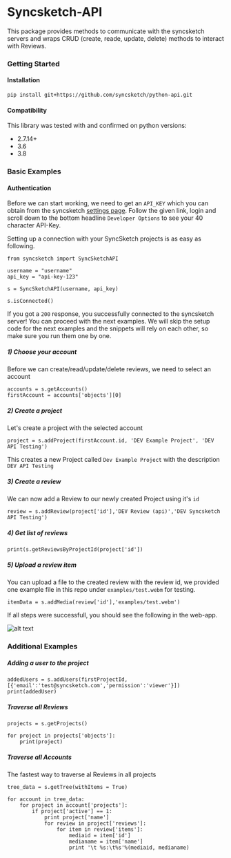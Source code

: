 # Syncsketch-API
This package provides methods to communicate with the syncsketch servers and wraps CRUD (create, reade, update, delete) methods to interact with Reviews.

### Getting Started



#### Installation

    pip install git+https://github.com/syncsketch/python-api.git


#### Compatibility
This library was tested with and confirmed on python versions:
- 2.7.14+
- 3.6
- 3.8

### Basic Examples


#### Authentication
Before we can start working, we need to get an `API_KEY` which you can obtain from the syncsketch [settings page](https://syncsketch.com/pro/#userProfile/settingsTab). Follow the given link, login and scroll down to the bottom headline `Developer Options` to see your 40 character API-Key.


Setting up a connection with your SyncSketch projects is as easy as following. 

    from syncsketch import SyncSketchAPI
    
    username = "username"
    api_key = "api-key-123"
    
    s = SyncSketchAPI(username, api_key)
    
    s.isConnected()

If you got a `200` response, you successfully connected to the syncsketch server! You can proceed with the next examples. We will skip the setup code for the next examples and the snippets will rely on each other, so make sure you run them one by one.


##### 1) Choose your account

Before we can create/read/update/delete reviews, we need to select an account

    accounts = s.getAccounts()
    firstAccount = accounts['objects'][0]

##### 2) Create a project

Let's create a project with the selected account

    project = s.addProject(firstAccount.id, 'DEV Example Project', 'DEV API Testing')

This creates a new Project called `Dev Example Project` with the description `DEV API Testing`


##### 3) Create a review

We can now add a Review to our newly created Project using it's `id`

    review = s.addReview(project['id'],'DEV Review (api)','DEV Syncsketch API Testing')


##### 4) Get list of reviews


    print(s.getReviewsByProjectId(project['id'])


##### 5) Upload a review item

You can upload a file to the created review with the review id, we provided one example file in this repo under `examples/test.webm` for testing.

    itemData = s.addMedia(review['id'],'examples/test.webm')


If all steps were successfull, you should see the following in the web-app. 

![alt text](https://github.com/syncsketch/python-api/blob/documentation/examples/ressources/exampleResult.jpg?raw=true)

### Additional Examples

##### Adding a user to the project
    addedUsers = s.addUsers(firstProjectId,[{'email':'test@syncsketch.com','permission':'viewer'}])
    print(addedUser)


##### Traverse all Reviews
    projects = s.getProjects()
    
    for project in projects['objects']:
        print(project)


##### Traverse all Accounts 
The fastest way to traverse al Reviews in all projects

    tree_data = s.getTree(withItems = True)
    
    for account in tree_data:
        for project in account['projects']:
            if project['active'] == 1:
                print project['name']
                for review in project['reviews']:
                    for item in review['items']:
                        mediaid = item['id']
                        medianame = item['name']
                        print '\t %s:\t%s'%(mediaid, medianame)
